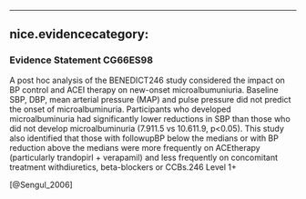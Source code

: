 
---
nice.evidencecategory: 
---

### Evidence Statement CG66ES98
A post hoc analysis of the BENEDICT246 study considered the impact on BP control and ACEI therapy on new-onset microalbumuniuria. Baseline SBP, DBP, mean arterial pressure (MAP) and pulse pressure did not predict the onset of microalbuminuria. Participants who developed microalbuminuria had significantly lower reductions in SBP than those who did not develop microalbuminuria (7.911.5 vs 10.611.9, p<0.05). This study also identified that those with followupBP below the medians or with BP reduction above the medians were more frequently on ACEtherapy (particularly trandopirl + verapamil) and less frequently on concomitant treatment withdiuretics, beta-blockers or CCBs.246 Level 1+

[@Sengul_2006]

